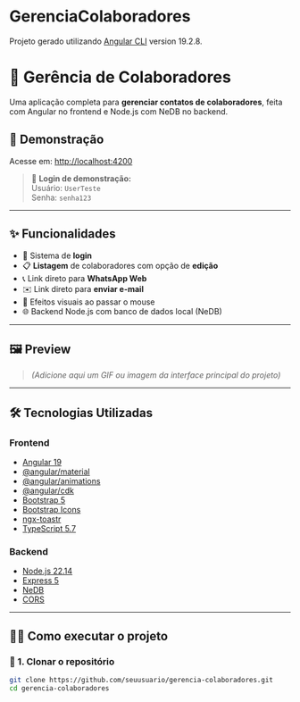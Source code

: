 # GerenciaColaboradores

Projeto gerado utilizando [Angular CLI](https://github.com/angular/angular-cli) version 19.2.8.

# 📇 Gerência de Colaboradores

Uma aplicação completa para **gerenciar contatos de colaboradores**, feita com Angular no frontend e Node.js com NeDB no backend.

## 🚀 Demonstração

Acesse em: [http://localhost:4200](http://localhost:4200)

> 🔐 **Login de demonstração:**  
> Usuário: `UserTeste`  
> Senha: `senha123`

---

## ✨ Funcionalidades

- 🔐 Sistema de **login**
- 📋 **Listagem** de colaboradores com opção de **edição**
- 📞 Link direto para **WhatsApp Web**
- ✉️ Link direto para **enviar e-mail**
- 💙 Efeitos visuais ao passar o mouse
- 🌐 Backend Node.js com banco de dados local (NeDB)

---

## 🖼️ Preview

> *(Adicione aqui um GIF ou imagem da interface principal do projeto)*

---

## 🛠️ Tecnologias Utilizadas

### Frontend
- [Angular 19](https://angular.io/)
- [@angular/material](https://material.angular.io/)
- [@angular/animations](https://angular.io/guide/animations)
- [@angular/cdk](https://material.angular.io/cdk)
- [Bootstrap 5](https://getbootstrap.com/)
- [Bootstrap Icons](https://icons.getbootstrap.com/)
- [ngx-toastr](https://www.npmjs.com/package/ngx-toastr)
- [TypeScript 5.7](https://www.typescriptlang.org/)

### Backend
- [Node.js 22.14](https://nodejs.org/)
- [Express 5](https://expressjs.com/)
- [NeDB](https://github.com/louischatriot/nedb)
- [CORS](https://www.npmjs.com/package/cors)

---

## 🧑‍💻 Como executar o projeto

### 🔧 1. Clonar o repositório

```bash
git clone https://github.com/seuusuario/gerencia-colaboradores.git
cd gerencia-colaboradores

